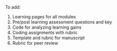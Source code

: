 To add: 

1) Learning pages for all modules
2) Pre/post learning assessment questions and key
3) Code for analyzing learning gains
4) Coding assignments with rubric
5) Template and rubric for manuscript
6) Rubric for peer review
